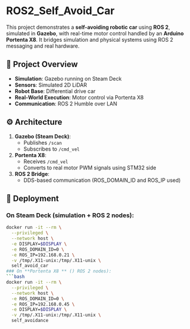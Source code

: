 # ROS2_Self_Avoid_Car

This project demonstrates a **self-avoiding robotic car** using **ROS 2**, simulated in **Gazebo**, with real-time motor control handled by an **Arduino Portenta X8**. It bridges simulation and physical systems using ROS 2 messaging and real hardware.

## 🧠 Project Overview

- **Simulation**: Gazebo running on Steam Deck
- **Sensors**: Simulated 2D LiDAR
- **Robot Base**: Differential drive car
- **Real-World Execution**: Motor control via Portenta X8
- **Communication**: ROS 2 Humble over LAN

## ⚙️ Architecture

1. **Gazebo (Steam Deck)**:
   - Publishes `/scan`
   - Subscribes to `/cmd_vel`
2. **Portenta X8**:
   - Receives `/cmd_vel`
   - Converts to real motor PWM signals using STM32 side
3. **ROS 2 Bridge**:
   - DDS-based communication (ROS_DOMAIN_ID and ROS_IP used)

## 🐳 Deployment

### On **Steam Deck** (simulation + ROS 2 nodes):

```bash
docker run -it --rm \
  --privileged \
  --network host \
  -e DISPLAY=$DISPLAY \
  -e ROS_DOMAIN_ID=0 \
  -e ROS_IP=192.168.0.21 \
  -v /tmp/.X11-unix:/tmp/.X11-unix \
  self_avoid_car
### On **Portenta X8 ** () ROS 2 nodes):
```bash
docker run -it --rm \
  --privileged \
  --network host \
  -e ROS_DOMAIN_ID=0 \
  -e ROS_IP=192.168.0.45 \
  -e DISPLAY=$DISPLAY \
  -v /tmp/.X11-unix:/tmp/.X11-unix \
  self_avoidance

